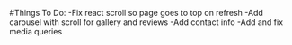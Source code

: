 #Things To Do:
-Fix react scroll so page goes to top on refresh
-Add carousel with scroll for gallery and reviews
-Add contact info
-Add and fix media queries

